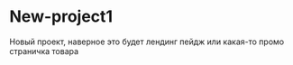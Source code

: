 New-project1
============

Новый проект, наверное это будет лендинг пейдж или какая-то промо страничка товара
